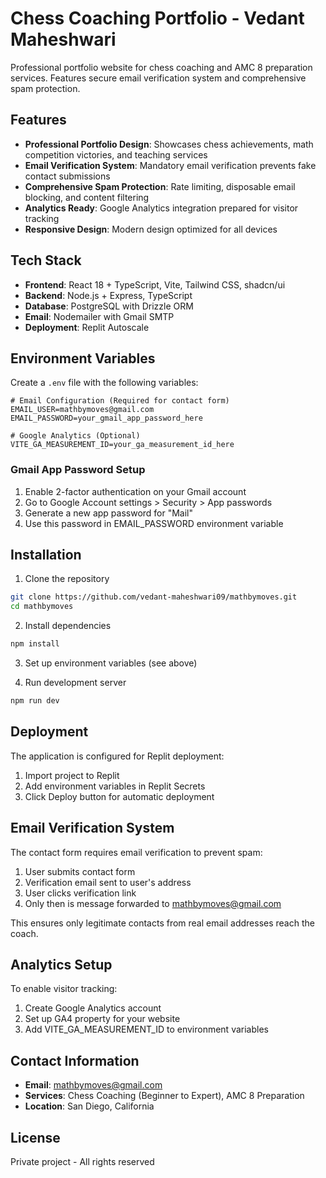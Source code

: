 # Chess Coaching Portfolio - Vedant Maheshwari

Professional portfolio website for chess coaching and AMC 8 preparation services. Features secure email verification system and comprehensive spam protection.

## Features

- **Professional Portfolio Design**: Showcases chess achievements, math competition victories, and teaching services
- **Email Verification System**: Mandatory email verification prevents fake contact submissions
- **Comprehensive Spam Protection**: Rate limiting, disposable email blocking, and content filtering
- **Analytics Ready**: Google Analytics integration prepared for visitor tracking
- **Responsive Design**: Modern design optimized for all devices

## Tech Stack

- **Frontend**: React 18 + TypeScript, Vite, Tailwind CSS, shadcn/ui
- **Backend**: Node.js + Express, TypeScript
- **Database**: PostgreSQL with Drizzle ORM
- **Email**: Nodemailer with Gmail SMTP
- **Deployment**: Replit Autoscale

## Environment Variables

Create a `.env` file with the following variables:

```env
# Email Configuration (Required for contact form)
EMAIL_USER=mathbymoves@gmail.com
EMAIL_PASSWORD=your_gmail_app_password_here

# Google Analytics (Optional)
VITE_GA_MEASUREMENT_ID=your_ga_measurement_id_here
```

### Gmail App Password Setup

1. Enable 2-factor authentication on your Gmail account
2. Go to Google Account settings > Security > App passwords
3. Generate a new app password for "Mail"
4. Use this password in EMAIL_PASSWORD environment variable

## Installation

1. Clone the repository
```bash
git clone https://github.com/vedant-maheshwari09/mathbymoves.git
cd mathbymoves
```

2. Install dependencies
```bash
npm install
```

3. Set up environment variables (see above)

4. Run development server
```bash
npm run dev
```

## Deployment

The application is configured for Replit deployment:

1. Import project to Replit
2. Add environment variables in Replit Secrets
3. Click Deploy button for automatic deployment

## Email Verification System

The contact form requires email verification to prevent spam:

1. User submits contact form
2. Verification email sent to user's address
3. User clicks verification link
4. Only then is message forwarded to mathbymoves@gmail.com

This ensures only legitimate contacts from real email addresses reach the coach.

## Analytics Setup

To enable visitor tracking:

1. Create Google Analytics account
2. Set up GA4 property for your website
3. Add VITE_GA_MEASUREMENT_ID to environment variables

## Contact Information

- **Email**: mathbymoves@gmail.com
- **Services**: Chess Coaching (Beginner to Expert), AMC 8 Preparation
- **Location**: San Diego, California

## License

Private project - All rights reserved